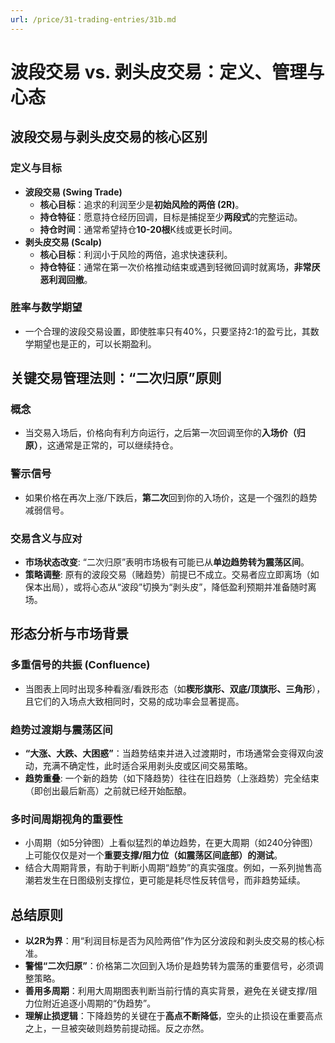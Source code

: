 ```yaml
---
url: /price/31-trading-entries/31b.md
---
```

# 波段交易 vs. 剥头皮交易：定义、管理与心态

## 波段交易与剥头皮交易的核心区别

### 定义与目标

* **波段交易 (Swing Trade)**
  * **核心目标**：追求的利润至少是**初始风险的两倍 (2R)**。
  * **持仓特征**：愿意持仓经历回调，目标是捕捉至少**两段式**的完整运动。
  * **持仓时间**：通常希望持仓**10-20根**K线或更长时间。
* **剥头皮交易 (Scalp)**
  * **核心目标**：利润小于风险的两倍，追求快速获利。
  * **持仓特征**：通常在第一次价格推动结束或遇到轻微回调时就离场，**非常厌恶利润回撤**。

### 胜率与数学期望

* 一个合理的波段交易设置，即使胜率只有40%，只要坚持2:1的盈亏比，其数学期望也是正的，可以长期盈利。

## 关键交易管理法则：“二次归原”原则

### 概念

* 当交易入场后，价格向有利方向运行，之后第一次回调至你的**入场价（归原）**，这通常是正常的，可以继续持仓。

### 警示信号

* 如果价格在再次上涨/下跌后，**第二次**回到你的入场价，这是一个强烈的趋势减弱信号。

### 交易含义与应对

* **市场状态改变**: “二次归原”表明市场极有可能已从**单边趋势转为震荡区间**。
* **策略调整**: 原有的波段交易（赌趋势）前提已不成立。交易者应立即离场（如保本出局），或将心态从“波段”切换为“剥头皮”，降低盈利预期并准备随时离场。

## 形态分析与市场背景

### 多重信号的共振 (Confluence)

* 当图表上同时出现多种看涨/看跌形态（如**楔形旗形、双底/顶旗形、三角形**），且它们的入场点大致相同时，交易的成功率会显著提高。

### 趋势过渡期与震荡区间

* **“大涨、大跌、大困惑”**：当趋势结束并进入过渡期时，市场通常会变得双向波动，充满不确定性，此时适合采用剥头皮或区间交易策略。
* **趋势重叠**: 一个新的趋势（如下降趋势）往往在旧趋势（上涨趋势）完全结束（即创出最后新高）之前就已经开始酝酿。

### 多时间周期视角的重要性

* 小周期（如5分钟图）上看似猛烈的单边趋势，在更大周期（如240分钟图）上可能仅仅是对一个**重要支撑/阻力位（如震荡区间底部）的测试**。
* 结合大周期背景，有助于判断小周期“趋势”的真实强度。例如，一系列抛售高潮若发生在日图级别支撑位，更可能是耗尽性反转信号，而非趋势延续。

## 总结原则

* **以2R为界**：用“利润目标是否为风险两倍”作为区分波段和剥头皮交易的核心标准。
* **警惕“二次归原”**：价格第二次回到入场价是趋势转为震荡的重要信号，必须调整策略。
* **善用多周期**：利用大周期图表判断当前行情的真实背景，避免在关键支撑/阻力位附近追逐小周期的“伪趋势”。
* **理解止损逻辑**：下降趋势的关键在于**高点不断降低**，空头的止损设在重要高点之上，一旦被突破则趋势前提动摇。反之亦然。
